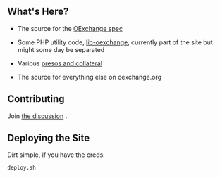 What's Here?
------------

* The source for the [OExchange spec](http://github.com/willmeyer/OExchange/tree/master/www.oexchange.org/webroot/spec/) 

* Some PHP utility code, [lib-oexchange](http://github.com/willmeyer/OExchange/tree/master/www.oexchange.org/webroot/lib-oexchange/), currently part of the site but might some day be separated

* Various [presos and collateral](http://github.com/willmeyer/OExchange/tree/master/presos/)

* The source for everything else on oexchange.org


Contributing
------------

Join [the discussion](http://groups.google.com/groupo/exchange) .


Deploying the Site
------------------

Dirt simple, if you have the creds:

`deploy.sh`


